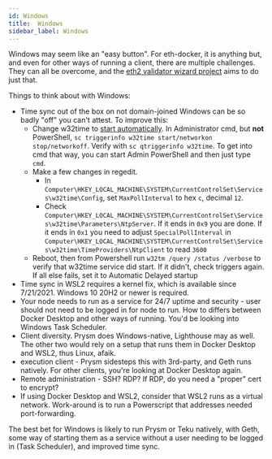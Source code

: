 ```yaml
---
id: Windows
title:  Windows
sidebar_label: Windows
---
```


Windows may seem like an "easy button". For eth-docker, it is anything but, and even for
other ways of running a client, there are multiple challenges. They can all be overcome,
and the [eth2 validator wizard project](https://github.com/stake-house/eth2-validator-wizard) aims
to do just that.

Things to think about with Windows:

- Time sync out of the box on not domain-joined Windows can be so badly "off" you can't attest. To improve this:
  - Change w32time to [start automatically](https://docs.microsoft.com/en-us/troubleshoot/windows-client/identity/w32time-not-start-on-workgroup). In Administrator cmd, but **not** PowerShell, `sc triggerinfo w32time start/networkon stop/networkoff`. Verify with `sc qtriggerinfo w32time`. To get into cmd that way, you can start Admin PowerShell and then just type `cmd`.
  - Make a few changes in regedit. 
    - In `Computer\HKEY_LOCAL_MACHINE\SYSTEM\CurrentControlSet\Services\w32time\Config`, set `MaxPollInterval` to hex `c`, decimal `12`.
    - Check `Computer\HKEY_LOCAL_MACHINE\SYSTEM\CurrentControlSet\Services\w32time\Parameters\NtpServer`. If it ends in `0x9` you are done. If it ends in `0x1` you need to adjust `SpecialPollInterval` in `Computer\HKEY_LOCAL_MACHINE\SYSTEM\CurrentControlSet\Services\w32time\TimeProviders\NtpClient` to read `3600`
  - Reboot, then from Powershell run `w32tm /query /status /verbose` to verify that w32time service did start. If it didn't, check triggers again. If all else fails, set it to Automatic Delayed startup
- Time sync in WSL2 requires a kernel fix, which is available since 7/21/2021. Windows 10 20H2 or newer is required.
- Your node needs to run as a service for 24/7 uptime and security - user should not need to be logged in for node to run. How to differs between Docker Desktop
  and other ways of running. You'd be looking into Windows Task Scheduler.
- Client diversity. Prysm does Windows-native, Lighthouse may as well. The other two would rely on a setup that runs them in Docker Desktop and WSL2,
  thus Linux, afaik.
- execution client - Prysm sidesteps this with 3rd-party, and Geth runs natively. For other clients, you're looking at Docker Desktop again.
- Remote administration - SSH? RDP? If RDP, do you need a "proper" cert to encrypt?
- If using Docker Desktop and WSL2, consider that WSL2 runs as a virtual network. Work-around is to run a Powerscript that addresses needed port-forwarding.

The best bet for Windows is likely to run Prysm or Teku natively, with Geth, some way of starting them as a service without a user needing to be logged
in (Task Scheduler), and improved time sync.
